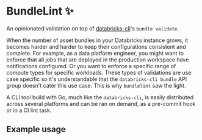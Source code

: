 # BundleLint ✨

An opinionated validation on top of [databricks-cli](https://docs.gcp.databricks.com/en/dev-tools/cli/bundle-commands.html)'s `bundle validate`.

When the number of asset bundles in your Databricks instance grows, it becomes harder and harder to keep their configurations consistent and complete. For example, as a data platform engineer, you might want to enforce that all jobs that are deployed in the production workspace have notifications configured. Or you want to enforce a specific range of compute types for specific workloads. These types of validations are use case specific so it's understandable that the `databricks-cli bundle` API group doesn't cater this use case. This is why `bundlelint` saw the light.

A CLI tool build with Go, much like the `databricks-cli`, is easily distributed across several platforms and can be ran on demand, as a pre-commit hook or in a CI lint task.

## Example usage
